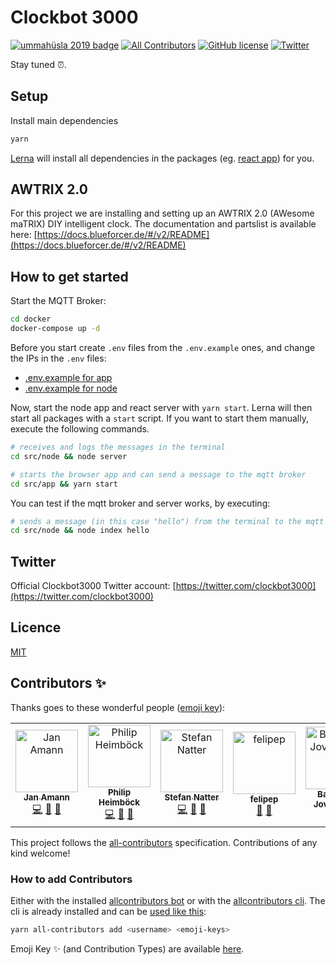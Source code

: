 # Clockbot 3000

[![ummahüsla 2019 badge](https://img.shields.io/badge/ummah%C3%BCsla%202019-hackathon-brightgreen.svg)](https://uh19.diin.io/)
[![All Contributors](https://img.shields.io/badge/all_contributors-6-orange.svg?style=flat-square)](#contributors)
[![GitHub license](https://img.shields.io/github/license/natterstefan/clockbot-3000.svg)](https://github.com/natterstefan/clockbot-3000/blob/master/LICENCE)
[![Twitter](https://img.shields.io/twitter/url/https/github.com/natterstefan/clockbot-3000.svg?style=social)](https://twitter.com/intent/tweet?text=https://github.com/natterstefan/clockbot-3000%20%23ummahüsla)

Stay tuned :alarm_clock:.

## Setup

Install main dependencies

```bash
yarn
```

[Lerna](https://github.com/lerna/lerna) will install all dependencies in the
packages (eg. [react app](./packages/app)) for you.

## AWTRIX 2.0

For this project we are installing and setting up an AWTRIX 2.0 (AWesome maTRIX)
DIY intelligent clock. The documentation and partslist is available here: [https://docs.blueforcer.de/#/v2/README](https://docs.blueforcer.de/#/v2/README)

## How to get started

Start the MQTT Broker:

```bash
cd docker
docker-compose up -d
```

Before you start create `.env` files from the `.env.example` ones, and change
the IPs in the `.env` files:

- [.env.example for app](src/app/.env.example)
- [.env.example for node](src/node/.env.example)

Now, start the node app and react server with `yarn start`. Lerna will then
start all packages with a `start` script. If you want to start them manually,
execute the following commands.

```bash
# receives and logs the messages in the terminal
cd src/node && node server

# starts the browser app and can send a message to the mqtt broker
cd src/app && yarn start
```

You can test if the mqtt broker and server works, by executing:

```bash
# sends a message (in this case "hello") from the terminal to the mqtt broker
cd src/node && node index hello
```

## Twitter

Official Clockbot3000 Twitter account: [https://twitter.com/clockbot3000](https://twitter.com/clockbot3000)

## Licence

[MIT](LICENCE)

## Contributors ✨

Thanks goes to these wonderful people ([emoji key](https://allcontributors.org/docs/en/emoji-key)):

<!-- ALL-CONTRIBUTORS-LIST:START - Do not remove or modify this section -->
<!-- prettier-ignore -->
<table>
  <tr>
    <td align="center"><a href="https://amann.me"><img src="https://avatars1.githubusercontent.com/u/4038316?v=4" width="100px;" alt="Jan Amann"/><br /><sub><b>Jan Amann</b></sub></a><br /><a href="https://github.com/natterstefan/clockbot-3000/commits?author=amannn" title="Code">💻</a> <a href="https://github.com/natterstefan/clockbot-3000/commits?author=amannn" title="Documentation">📖</a> <a href="#ideas-amannn" title="Ideas, Planning, & Feedback">🤔</a></td>
    <td align="center"><a href="https://github.com/philipheimboeck"><img src="https://avatars0.githubusercontent.com/u/6714855?v=4" width="100px;" alt="Philip Heimböck"/><br /><sub><b>Philip Heimböck</b></sub></a><br /><a href="https://github.com/natterstefan/clockbot-3000/commits?author=philipheimboeck" title="Code">💻</a> <a href="https://github.com/natterstefan/clockbot-3000/commits?author=philipheimboeck" title="Documentation">📖</a> <a href="#ideas-philipheimboeck" title="Ideas, Planning, & Feedback">🤔</a></td>
    <td align="center"><a href="http://twitter.com/natterstefan"><img src="https://avatars2.githubusercontent.com/u/1043668?v=4" width="100px;" alt="Stefan Natter"/><br /><sub><b>Stefan Natter</b></sub></a><br /><a href="https://github.com/natterstefan/clockbot-3000/commits?author=natterstefan" title="Code">💻</a> <a href="https://github.com/natterstefan/clockbot-3000/commits?author=natterstefan" title="Documentation">📖</a> <a href="#ideas-natterstefan" title="Ideas, Planning, & Feedback">🤔</a></td>
    <td align="center"><a href="https://github.com/felipep"><img src="https://avatars2.githubusercontent.com/u/358557?v=4" width="100px;" alt="felipep"/><br /><sub><b>felipep</b></sub></a><br /><a href="#ideas-felipep" title="Ideas, Planning, & Feedback">🤔</a> <a href="#talk-felipep" title="Talks">📢</a></td>
    <td align="center"><a href="https://github.com/barnabasJ"><img src="https://avatars0.githubusercontent.com/u/11669837?v=4" width="100px;" alt="Barnabas Jovanovics"/><br /><sub><b>Barnabas Jovanovics</b></sub></a><br /><a href="#ideas-barnabasJ" title="Ideas, Planning, & Feedback">🤔</a></td>
    <td align="center"><a href="https://github.com/dornbirndevelops"><img src="https://avatars0.githubusercontent.com/u/25949821?v=4" width="100px;" alt="Alex"/><br /><sub><b>Alex</b></sub></a><br /><a href="#ideas-dornbirndevelops" title="Ideas, Planning, & Feedback">🤔</a></td>
  </tr>
</table>

<!-- ALL-CONTRIBUTORS-LIST:END -->

This project follows the [all-contributors](https://github.com/all-contributors/all-contributors) specification. Contributions of any kind welcome!

### How to add Contributors

Either with the installed [allcontributors bot](https://allcontributors.org/docs/en/bot/usage)
or with the [allcontributors cli](https://allcontributors.org/docs/en/cli/installation).
The cli is already installed and can be [used like this](https://allcontributors.org/docs/en/bot/usage):

```bash
yarn all-contributors add <username> <emoji-keys>
```

Emoji Key ✨ (and Contribution Types) are available [here](https://allcontributors.org/docs/en/emoji-key).
